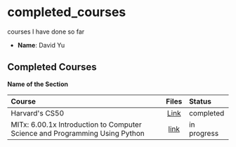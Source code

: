 # completed_courses
courses I have done so far



- **Name**: David Yu

## Completed Courses

**Name of the Section**

Course|Files|Status
:--|:--:|:--|
Harvard's CS50| [Link](https://www.edx.org/course/introduction-computer-science-harvardx-cs50x)|completed
MITx: 6.00.1x Introduction to Computer Science and Programming Using Python| [link](https://www.edx.org/course/introduction-computer-science-mitx-6-00-1x-6)|in progress
